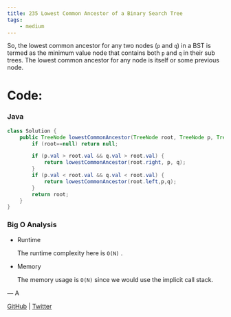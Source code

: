 ```yaml
---
title: 235 Lowest Common Ancestor of a Binary Search Tree
tags:
    - medium
---
```




So, the lowest common ancestor for any two nodes (`p` and `q`) in a BST is termed as the minimum value node that contains both `p` and `q` in their sub trees. The lowest common ancestor for any node is itself or some previous node.

# Code:

### Java

```java
class Solution {
    public TreeNode lowestCommonAncestor(TreeNode root, TreeNode p, TreeNode q) {
        if (root==null) return null;

        if (p.val > root.val && q.val > root.val) {
            return lowestCommonAncestor(root.right, p, q);
        }
        if (p.val < root.val && q.val < root.val) {
            return lowestCommonAncestor(root.left,p,q);
        }
        return root;
    }
}
```

### Big O Analysis

- Runtime
    
    The runtime complexity here is `O(N)` .
    
- Memory
    
    The memory usage is `O(N)` since we would use the implicit call stack.
    

— A

[GitHub](https://github.com/AtharvaKamble) | [Twitter](https://twitter.com/AtharvaKamble07)